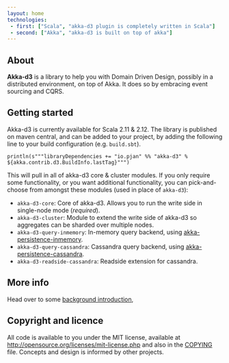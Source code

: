 ```yaml
---
layout: home
technologies:
 - first: ["Scala", "akka-d3 plugin is completely written in Scala"]
 - second: ["Akka", "akka-d3 is built on top of akka"]
---
```


## About
**Akka-d3** is a library to help you with Domain Driven Design, possibly in a distributed environment, on top of Akka. 
It does so by embracing event sourcing and CQRS.

## Getting started

Akka-d3 is currently available for Scala 2.11 & 2.12. The library is published on maven central, and can be added to your project,
by adding the following line to your build configuration (e.g. `build.sbt`).

```tut:evaluated
println(s"""libraryDependencies += "io.pjan" %% "akka-d3" % ${akka.contrib.d3.BuildInfo.lastTag}""")
```

This will pull in all of akka-d3 core & cluster modules. If you only require some functionality,
or you want additional functionality, you can pick-and-choose from amongst these modules (used in place of `akka-d3`):

 * `akka-d3-core`: Core of akka-d3. Allows you to run the write side in single-node mode (*required*).
 * `akka-d3-cluster`: Module to extend the write side of akka-d3 so aggregates can be sharded over multiple nodes.
 * `akka-d3-query-inmemory`: In-memory query backend, using [akka-persistence-inmemory](https://github.com/dnvriend/akka-persistence-inmemory).
 * `akka-d3-query-cassandra`: Cassandra query backend, using [akka-persistence-cassandra](https://github.com/akka/akka-persistence-cassandra).
 * `akka-d3-readside-cassandra`: Readside extension for cassandra.

## More info

Head over to some [background introduction](docs/intro), 

## Copyright and licence
All code is available to you under the MIT license, available at
http://opensource.org/licenses/mit-license.php and also in the
[COPYING](https://github.com/pjan/akka-d3/blob/master/COPYING) file.
Concepts and design is informed by other projects.
